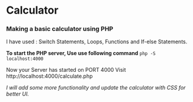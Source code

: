 # Calculator
### Making a basic calculator using PHP

I have used : Switch Statements, Loops, Functions and If-else Statements. 

**To start the PHP server,  Use use following command**
`php -S localhost:4000`

Now your Server has started on PORT 4000
Visit http://localhost:4000/calculate.php


*I will add some more functionality and update the calculator with CSS for better UI.*
